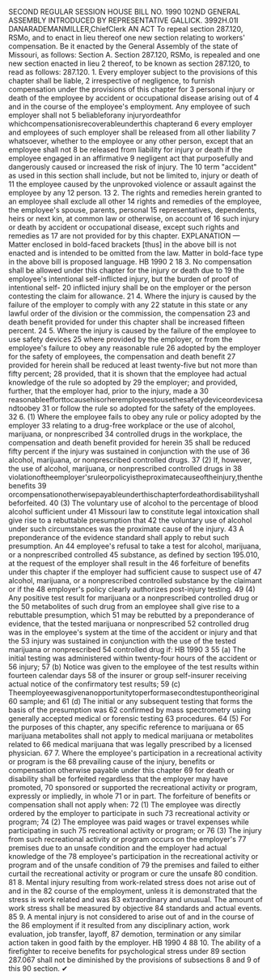 SECOND REGULAR SESSION
HOUSE BILL NO. 1990
102ND GENERAL ASSEMBLY
INTRODUCED BY REPRESENTATIVE GALLICK.
3992H.01I DANARADEMANMILLER,ChiefClerk
AN ACT
To repeal section 287.120, RSMo, and to enact in lieu thereof one new section relating to
workers' compensation.
Be it enacted by the General Assembly of the state of Missouri, as follows:
Section A. Section 287.120, RSMo, is repealed and one new section enacted in lieu
2 thereof, to be known as section 287.120, to read as follows:
287.120. 1. Every employer subject to the provisions of this chapter shall be liable,
2 irrespective of negligence, to furnish compensation under the provisions of this chapter for
3 personal injury or death of the employee by accident or occupational disease arising out of
4 and in the course of the employee's employment. Any employee of such employer shall not
5 beliableforany injuryordeathfor whichcompensationisrecoverableunderthis chapterand
6 every employer and employees of such employer shall be released from all other liability
7 whatsoever, whether to the employee or any other person, except that an employee shall not
8 be released from liability for injury or death if the employee engaged in an affirmative
9 negligent act that purposefully and dangerously caused or increased the risk of injury. The
10 term "accident" as used in this section shall include, but not be limited to, injury or death of
11 the employee caused by the unprovoked violence or assault against the employee by any
12 person.
13 2. The rights and remedies herein granted to an employee shall exclude all other
14 rights and remedies of the employee, the employee's spouse, parents, personal
15 representatives, dependents, heirs or next kin, at common law or otherwise, on account of
16 such injury or death by accident or occupational disease, except such rights and remedies as
17 are not provided for by this chapter.
EXPLANATION — Matter enclosed in bold-faced brackets [thus] in the above bill is not enacted and is
intended to be omitted from the law. Matter in bold-face type in the above bill is proposed language.
HB 1990 2
18 3. No compensation shall be allowed under this chapter for the injury or death due to
19 the employee's intentional self-inflicted injury, but the burden of proof of intentional self-
20 inflicted injury shall be on the employer or the person contesting the claim for allowance.
21 4. Where the injury is caused by the failure of the employer to comply with any
22 statute in this state or any lawful order of the division or the commission, the compensation
23 and death benefit provided for under this chapter shall be increased fifteen percent.
24 5. Where the injury is caused by the failure of the employee to use safety devices
25 where provided by the employer, or from the employee's failure to obey any reasonable rule
26 adopted by the employer for the safety of employees, the compensation and death benefit
27 provided for herein shall be reduced at least twenty-five but not more than fifty percent;
28 provided, that it is shown that the employee had actual knowledge of the rule so adopted by
29 the employer; and provided, further, that the employer had, prior to the injury, made a
30 reasonableefforttocausehisorheremployeestousethesafetydeviceordevicesandtoobey
31 or follow the rule so adopted for the safety of the employees.
32 6. (1) Where the employee fails to obey any rule or policy adopted by the employer
33 relating to a drug-free workplace or the use of alcohol, marijuana, or nonprescribed
34 controlled drugs in the workplace, the compensation and death benefit provided for herein
35 shall be reduced fifty percent if the injury was sustained in conjunction with the use of
36 alcohol, marijuana, or nonprescribed controlled drugs.
37 (2) If, however, the use of alcohol, marijuana, or nonprescribed controlled drugs in
38 violationoftheemployer'sruleorpolicyistheproximatecauseoftheinjury,thenthebenefits
39 orcompensationotherwisepayableunderthischapterfordeathordisabilityshallbeforfeited.
40 (3) The voluntary use of alcohol to the percentage of blood alcohol sufficient under
41 Missouri law to constitute legal intoxication shall give rise to a rebuttable presumption that
42 the voluntary use of alcohol under such circumstances was the proximate cause of the injury.
43 A preponderance of the evidence standard shall apply to rebut such presumption. An
44 employee's refusal to take a test for alcohol, marijuana, or a nonprescribed controlled
45 substance, as defined by section 195.010, at the request of the employer shall result in the
46 forfeiture of benefits under this chapter if the employer had sufficient cause to suspect use of
47 alcohol, marijuana, or a nonprescribed controlled substance by the claimant or if the
48 employer's policy clearly authorizes post-injury testing.
49 (4) Any positive test result for marijuana or a nonprescribed controlled drug or the
50 metabolites of such drug from an employee shall give rise to a rebuttable presumption, which
51 may be rebutted by a preponderance of evidence, that the tested marijuana or nonprescribed
52 controlled drug was in the employee's system at the time of the accident or injury and that the
53 injury was sustained in conjunction with the use of the tested marijuana or nonprescribed
54 controlled drug if:
HB 1990 3
55 (a) The initial testing was administered within twenty-four hours of the accident or
56 injury;
57 (b) Notice was given to the employee of the test results within fourteen calendar days
58 of the insurer or group self-insurer receiving actual notice of the confirmatory test results;
59 (c) Theemployeewasgivenanopportunitytoperformasecondtestupontheoriginal
60 sample; and
61 (d) The initial or any subsequent testing that forms the basis of the presumption was
62 confirmed by mass spectrometry using generally accepted medical or forensic testing
63 procedures.
64 (5) For the purposes of this chapter, any specific reference to marijuana or
65 marijuana metabolites shall not apply to medical marijuana or metabolites related to
66 medical marijuana that was legally prescribed by a licensed physician.
67 7. Where the employee's participation in a recreational activity or program is the
68 prevailing cause of the injury, benefits or compensation otherwise payable under this chapter
69 for death or disability shall be forfeited regardless that the employer may have promoted,
70 sponsored or supported the recreational activity or program, expressly or impliedly, in whole
71 or in part. The forfeiture of benefits or compensation shall not apply when:
72 (1) The employee was directly ordered by the employer to participate in such
73 recreational activity or program;
74 (2) The employee was paid wages or travel expenses while participating in such
75 recreational activity or program; or
76 (3) The injury from such recreational activity or program occurs on the employer's
77 premises due to an unsafe condition and the employer had actual knowledge of the
78 employee's participation in the recreational activity or program and of the unsafe condition of
79 the premises and failed to either curtail the recreational activity or program or cure the unsafe
80 condition.
81 8. Mental injury resulting from work-related stress does not arise out of and in the
82 course of the employment, unless it is demonstrated that the stress is work related and was
83 extraordinary and unusual. The amount of work stress shall be measured by objective
84 standards and actual events.
85 9. A mental injury is not considered to arise out of and in the course of the
86 employment if it resulted from any disciplinary action, work evaluation, job transfer, layoff,
87 demotion, termination or any similar action taken in good faith by the employer.
HB 1990 4
88 10. The ability of a firefighter to receive benefits for psychological stress under
89 section 287.067 shall not be diminished by the provisions of subsections 8 and 9 of this
90 section.
✔